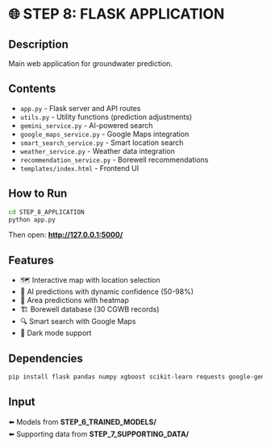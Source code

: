 # 🌐 STEP 8: FLASK APPLICATION

## Description
Main web application for groundwater prediction.

## Contents
- `app.py` - Flask server and API routes
- `utils.py` - Utility functions (prediction adjustments)
- `gemini_service.py` - AI-powered search
- `google_maps_service.py` - Google Maps integration
- `smart_search_service.py` - Smart location search
- `weather_service.py` - Weather data integration
- `recommendation_service.py` - Borewell recommendations
- `templates/index.html` - Frontend UI

## How to Run
```bash
cd STEP_8_APPLICATION
python app.py
```

Then open: **http://127.0.0.1:5000/**

## Features
- 🗺️ Interactive map with location selection
- 🤖 AI predictions with dynamic confidence (50-98%)
- 🎨 Area predictions with heatmap
- 🏗️ Borewell database (30 CGWB records)
- 🔍 Smart search with Google Maps
- 🌙 Dark mode support

## Dependencies
```bash
pip install flask pandas numpy xgboost scikit-learn requests google-generativeai
```

## Input
⬅️ Models from **STEP_6_TRAINED_MODELS/**  
⬅️ Supporting data from **STEP_7_SUPPORTING_DATA/**
